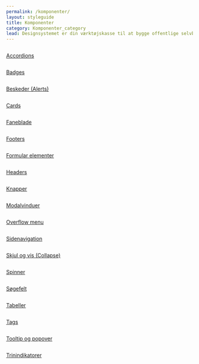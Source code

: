 ```yaml
---
permalink: /komponenter/
layout: styleguide
title: Komponenter
category: Komponenter_category
lead: Designsystemet er din værktøjskasse til at bygge offentlige selvbetjeningsløsninger. Designsystemet gør det let og hurtigt at bygge løsninger, som er konsistente og logiske for brugeren. 
---
```

<div class="row">
  <div class="col-12 col-md-4">
      <div class="demo-component-box">
          <a href="/dkfds-docs/komponenter/accordions/" class="demo-component-box__img componenent-box" aria-hidden="true" tabindex="-1">
              <img src="{{ site.baseurl }}/img/componenticons/Accordion.svg" alt="">
          </a>
          <p><a href="/dkfds-docs/komponenter/accordions/">Accordions</a></p>
      </div>
  </div>
  <div class="col-12 col-md-4">
    <div class="demo-component-box">
        <a href="/dkfds-docs/komponenter/badges/" class="demo-component-box__img componenent-box" aria-hidden="true" tabindex="-1">
            <img src="{{ site.baseurl }}/img/componenticons/Badges.svg" alt="">
        </a>
        <p><a href="/dkfds-docs/komponenter/badges/">Badges</a></p>
    </div>
  </div>
  <div class="col-12 col-md-4">
    <div class="demo-component-box">
        <a href="/dkfds-docs/komponenter/beskeder/" class="demo-component-box__img componenent-box" aria-hidden="true" tabindex="-1">
            <img src="{{ site.baseurl }}/img/componenticons/Beskeder.svg" alt="">
        </a>
        <p><a href="/dkfds-docs/komponenter/beskeder/">Beskeder (Alerts)</a></p>
    </div>
  </div>
  <div class="col-12 col-md-4">
    <div class="demo-component-box">
        <a href="/dkfds-docs/komponenter/cards/" class="demo-component-box__img componenent-box" aria-hidden="true" tabindex="-1">
            <img src="{{ site.baseurl }}/img/componenticons/Cards.svg" alt="">
        </a>
        <p><a href="/dkfds-docs/komponenter/cards/">Cards</a></p>
    </div>
  </div>
  <div class="col-12 col-md-4">
    <div class="demo-component-box">
        <a href="/dkfds-docs/komponenter/tabnav/" class="demo-component-box__img componenent-box" aria-hidden="true" tabindex="-1">
            <img src="{{ site.baseurl }}/img/componenticons/Tabs.svg" alt="">
        </a>
        <p><a href="/dkfds-docs/komponenter/tabnav/">Faneblade</a></p>
    </div>
  </div>
  <div class="col-12 col-md-4">
    <div class="demo-component-box">
        <a href="/dkfds-docs/komponenter/footers/" class="demo-component-box__img componenent-box" aria-hidden="true" tabindex="-1">
            <img src="{{ site.baseurl }}/img/componenticons/Footer.svg" alt="">
        </a>
        <p><a href="/dkfds-docs/komponenter/footers/">Footers</a></p>
    </div>
  </div>
  <div class="col-12 col-md-4">
    <div class="demo-component-box">
        <a href="/dkfds-docs/komponenter/form-controls/" class="demo-component-box__img componenent-box" aria-hidden="true" tabindex="-1">
            <img src="{{ site.baseurl }}/img/componenticons/Form.svg" alt="">
        </a>
        <p><a href="/dkfds-docs/komponenter/form-controls/">Formular elementer</a></p>
    </div>
  </div>
  <div class="col-12 col-md-4">
    <div class="demo-component-box">
        <a href="/dkfds-docs/komponenter/headers/" class="demo-component-box__img componenent-box" aria-hidden="true" tabindex="-1">
            <img src="{{ site.baseurl }}/img/componenticons/Header.svg" alt="">
        </a>
        <p><a href="/dkfds-docs/komponenter/headers/">Headers</a></p>
    </div>
  </div>
  <div class="col-12 col-md-4">
    <div class="demo-component-box">
        <a href="/dkfds-docs/komponenter/buttons/" class="demo-component-box__img componenent-box" aria-hidden="true" tabindex="-1">
            <img src="{{ site.baseurl }}/img/componenticons/Knapper.svg" alt="">
        </a>
        <p><a href="/dkfds-docs/komponenter/buttons/">Knapper</a></p>
    </div>
  </div>
  <div class="col-12 col-md-4">
    <div class="demo-component-box">
        <a href="/dkfds-docs/komponenter/modals/" class="demo-component-box__img componenent-box" aria-hidden="true" tabindex="-1">
            <img src="{{ site.baseurl }}/img/componenticons/Modal.svg" alt="">
        </a>
        <p><a href="/dkfds-docs/komponenter/modals/">Modalvinduer</a></p>
    </div>
  </div>
  <div class="col-12 col-md-4">
    <div class="demo-component-box">
        <a href="/dkfds-docs/komponenter/overflowmenu/" class="demo-component-box__img componenent-box" aria-hidden="true" tabindex="-1">
            <img src="{{ site.baseurl }}/img/componenticons/Overflow menu.svg" alt="">
        </a>
        <p><a href="/dkfds-docs/komponenter/overflowmenu/">Overflow menu</a></p>
    </div>
  </div>
  <div class="col-12 col-md-4">
    <div class="demo-component-box">
        <a href="/dkfds-docs/komponenter/sidenav/" class="demo-component-box__img componenent-box" aria-hidden="true" tabindex="-1">
            <img src="{{ site.baseurl }}/img/componenticons/Sidenavigation.svg" alt="">
        </a>
        <p><a href="/dkfds-docs/komponenter/sidenav/">Sidenavigation</a></p>
    </div>
  </div>
  <div class="col-12 col-md-4">
    <div class="demo-component-box">
        <a href="/dkfds-docs/komponenter/collapse/" class="demo-component-box__img componenent-box" aria-hidden="true" tabindex="-1">
            <img src="{{ site.baseurl }}/img/componenticons/Skjul+vis (collapse).svg" alt="">
        </a>
        <p><a href="/dkfds-docs/komponenter/collapse/">Skjul og vis (Collapse)</a></p>
    </div>
  </div>
  <div class="col-12 col-md-4">
    <div class="demo-component-box">
        <a href="/dkfds-docs/komponenter/spinner/" class="demo-component-box__img componenent-box" aria-hidden="true" tabindex="-1">
            <img src="{{ site.baseurl }}/img/componenticons/Spinner.svg" alt="">
        </a>
        <p><a href="/dkfds-docs/komponenter/spinner/">Spinner</a></p>
    </div>
  </div>
  <div class="col-12 col-md-4">
    <div class="demo-component-box">
        <a href="/dkfds-docs/komponenter/search/" class="demo-component-box__img componenent-box" aria-hidden="true" tabindex="-1">
            <img src="{{ site.baseurl }}/img/componenticons/Soegefelt.svg" alt="">
        </a>
        <p><a href="/dkfds-docs/komponenter/search/">Søgefelt</a></p>
    </div>
  </div>
  <div class="col-12 col-md-4">
    <div class="demo-component-box">
        <a href="/dkfds-docs/komponenter/tables/" class="demo-component-box__img componenent-box" aria-hidden="true" tabindex="-1">
            <img src="{{ site.baseurl }}/img/componenticons/Tabeller.svg" alt="">
        </a>
        <p><a href="/dkfds-docs/komponenter/tables/">Tabeller</a></p>
    </div>
  </div>
  <div class="col-12 col-md-4">
    <div class="demo-component-box">
        <a href="/dkfds-docs/komponenter/tags/" class="demo-component-box__img componenent-box" aria-hidden="true" tabindex="-1">
            <img src="{{ site.baseurl }}/img/componenticons/Tags.svg" alt="">
        </a>
        <p><a href="/dkfds-docs/komponenter/tags/">Tags</a></p>
    </div>
  </div>
  <div class="col-12 col-md-4">
    <div class="demo-component-box">
        <a href="/dkfds-docs/komponenter/tooltip/" class="demo-component-box__img componenent-box" aria-hidden="true" tabindex="-1">
            <img src="{{ site.baseurl }}/img/componenticons/Tooltip.svg" alt="">
        </a>
        <p><a href="/dkfds-docs/komponenter/tooltip/">Tooltip og popover</a></p>
    </div>
  </div>
  <div class="col-12 col-md-4">
    <div class="demo-component-box">
        <a href="/dkfds-docs/komponenter/trinindikatorer/" class="demo-component-box__img componenent-box" aria-hidden="true" tabindex="-1">
            <img src="{{ site.baseurl }}/img/componenticons/Trinindikatorer.svg" alt="">
        </a>
        <p><a href="/dkfds-docs/komponenter/trinindikatorer/">Trinindikatorer</a></p>
    </div>
  </div>
</div>